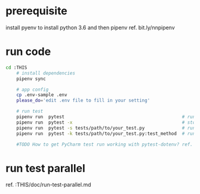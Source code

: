 # prerequisite
install pyenv to install python 3.6 and then pipenv ref. bit.ly/nnpipenv

# run code
```bash
cd :THIS
    # install dependencies
    pipenv sync

    # app config
    cp .env-sample .env
    please_do='edit .env file to fill in your setting' 

    # run test 
    pipenv run  pytest                                            # run all
    pipenv run  pytest -x                                         # stop after 1st failed test
    pipenv run  pytest -s tests/path/to/your_test.py              # run tests in a file
    pipenv run  pytest -k tests/path/to/your_test.py:test_method  # run a specific test method

    #TODO How to get PyCharm test run working with pytest-dotenv? ref. https://github.com/quiqua/pytest-dotenv/issues/10
```

# run test parallel
ref. :THIS/doc/run-test-parallel.md
